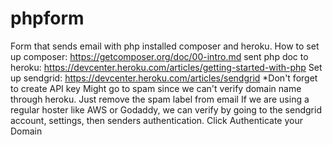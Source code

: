 # phpform

Form that sends email with php
installed composer and heroku.
How to set up composer: https://getcomposer.org/doc/00-intro.md
sent php doc to heroku: https://devcenter.heroku.com/articles/getting-started-with-php
Set up sendgrid: https://devcenter.heroku.com/articles/sendgrid
*Don't forget to create API key
Might go to spam since we can't verify domain name through heroku. Just remove the spam label from email
If we are using a regular hoster like AWS or Godaddy, we can verify by going to the sendgrid account, settings, then senders authentication. Click Authenticate your Domain